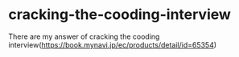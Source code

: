 # cracking-the-cooding-interview
There are my answer of cracking the cooding interview(https://book.mynavi.jp/ec/products/detail/id=65354)
